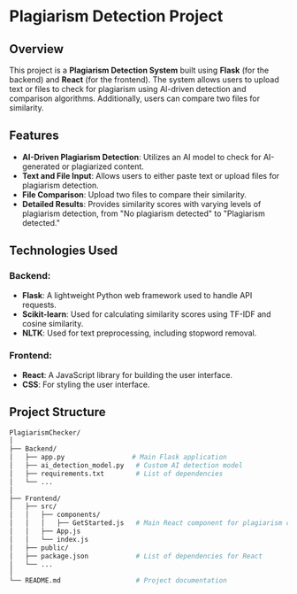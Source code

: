 # Plagiarism Detection Project

## Overview

This project is a **Plagiarism Detection System** built using **Flask** (for the backend) and **React** (for the frontend). The system allows users to upload text or files to check for plagiarism using AI-driven detection and comparison algorithms. Additionally, users can compare two files for similarity.

## Features

- **AI-Driven Plagiarism Detection**: Utilizes an AI model to check for AI-generated or plagiarized content.
- **Text and File Input**: Allows users to either paste text or upload files for plagiarism detection.
- **File Comparison**: Upload two files to compare their similarity.
- **Detailed Results**: Provides similarity scores with varying levels of plagiarism detection, from "No plagiarism detected" to "Plagiarism detected."

## Technologies Used

### Backend:
- **Flask**: A lightweight Python web framework used to handle API requests.
- **Scikit-learn**: Used for calculating similarity scores using TF-IDF and cosine similarity.
- **NLTK**: Used for text preprocessing, including stopword removal.

### Frontend:
- **React**: A JavaScript library for building the user interface.
- **CSS**: For styling the user interface.

## Project Structure

```bash
PlagiarismChecker/
│
├── Backend/
│   ├── app.py                 # Main Flask application
│   ├── ai_detection_model.py   # Custom AI detection model
│   ├── requirements.txt        # List of dependencies
│   └── ...
│
├── Frontend/
│   ├── src/
│   │   ├── components/
│   │   │   ├── GetStarted.js   # Main React component for plagiarism check
│   │   ├── App.js
│   │   └── index.js
│   ├── public/
│   ├── package.json            # List of dependencies for React
│   └── ...
│
└── README.md                   # Project documentation
```
